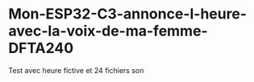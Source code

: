 # Mon-ESP32-C3-annonce-l-heure-avec-la-voix-de-ma-femme-DFTA240
Test avec heure fictive et 24 fichiers son
